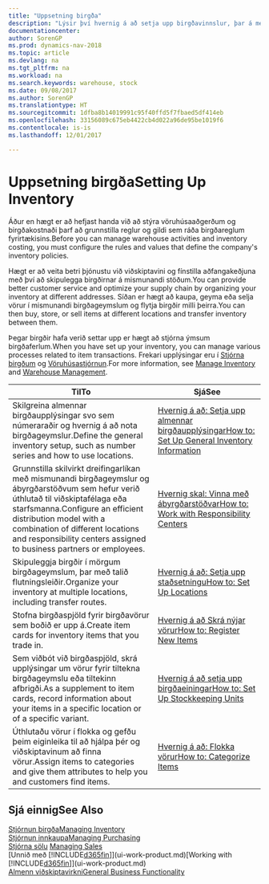```yaml
---
title: "Uppsetning birgða"
description: "Lýsir því hvernig á að setja upp birgðavinnslur, þar á meðal flutningsleiðir og birgðageymslur á borð við vöruhús."
documentationcenter: 
author: SorenGP
ms.prod: dynamics-nav-2018
ms.topic: article
ms.devlang: na
ms.tgt_pltfrm: na
ms.workload: na
ms.search.keywords: warehouse, stock
ms.date: 09/08/2017
ms.author: SorenGP
ms.translationtype: HT
ms.sourcegitcommit: 1dfba8b14019991c95f40ffd5f7fbaed5df414eb
ms.openlocfilehash: 33156089c675eb4422cb4d022a96de95be1019f6
ms.contentlocale: is-is
ms.lasthandoff: 12/01/2017

---
```

# <a name="setting-up-inventory"></a><span data-ttu-id="5c6d6-103">Uppsetning birgða</span><span class="sxs-lookup"><span data-stu-id="5c6d6-103">Setting Up Inventory</span></span>
<span data-ttu-id="5c6d6-104">Áður en hægt er að hefjast handa við að stýra vöruhúsaaðgerðum og birgðakostnaði þarf að grunnstilla reglur og gildi sem ráða birgðareglum fyrirtækisins.</span><span class="sxs-lookup"><span data-stu-id="5c6d6-104">Before you can manage warehouse activities and inventory costing, you must configure the rules and values that define the company's inventory policies.</span></span>

<span data-ttu-id="5c6d6-105">Hægt er að veita betri þjónustu við viðskiptavini og fínstilla aðfangakeðjuna með því að skipulegga birgðirnar á mismunandi stöðum.</span><span class="sxs-lookup"><span data-stu-id="5c6d6-105">You can provide better customer service and optimize your supply chain by organizing your inventory at different addresses.</span></span> <span data-ttu-id="5c6d6-106">Síðan er hægt að kaupa, geyma eða selja vörur í mismunandi birgðageymslum og flytja birgðir milli þeirra.</span><span class="sxs-lookup"><span data-stu-id="5c6d6-106">You can then buy, store, or sell items at different locations and transfer inventory between them.</span></span>

<span data-ttu-id="5c6d6-107">Þegar birgðir hafa verið settar upp er hægt að stjórna ýmsum birgðaferlum.</span><span class="sxs-lookup"><span data-stu-id="5c6d6-107">When you have set up your inventory, you can manage various processes related to item transactions.</span></span> <span data-ttu-id="5c6d6-108">Frekari upplýsingar eru í [Stjórna birgðum](inventory-manage-inventory.md) og [Vöruhúsastjórnun](warehouse-manage-warehouse.md).</span><span class="sxs-lookup"><span data-stu-id="5c6d6-108">For more information, see [Manage Inventory](inventory-manage-inventory.md) and [Warehouse Management](warehouse-manage-warehouse.md).</span></span>

| <span data-ttu-id="5c6d6-109">Til</span><span class="sxs-lookup"><span data-stu-id="5c6d6-109">To</span></span> | <span data-ttu-id="5c6d6-110">Sjá</span><span class="sxs-lookup"><span data-stu-id="5c6d6-110">See</span></span> |
| --- | --- |
| <span data-ttu-id="5c6d6-111">Skilgreina almennar birgðaupplýsingar svo sem númeraraðir og hvernig á að nota birgðageymslur.</span><span class="sxs-lookup"><span data-stu-id="5c6d6-111">Define the general inventory setup, such as number series and how to use locations.</span></span> |[<span data-ttu-id="5c6d6-112">Hvernig á að: Setja upp almennar birgðaupplýsingar</span><span class="sxs-lookup"><span data-stu-id="5c6d6-112">How to: Set Up General Inventory Information</span></span>](inventory-how-setup-general.md) |
|<span data-ttu-id="5c6d6-113">Grunnstilla skilvirkt dreifingarlíkan með mismunandi birgðageymslur og ábyrgðarstöðvum sem hefur verið úthlutað til viðskiptafélaga eða starfsmanna.</span><span class="sxs-lookup"><span data-stu-id="5c6d6-113">Configure an efficient distribution model with a combination of different locations and responsibility centers assigned to business partners or employees.</span></span>|[<span data-ttu-id="5c6d6-114">Hvernig skal: Vinna með ábyrgðarstöðvar</span><span class="sxs-lookup"><span data-stu-id="5c6d6-114">How to: Work with Responsibility Centers</span></span>](inventory-responsibility-centers.md)|
| <span data-ttu-id="5c6d6-115">Skipuleggja birgðir í mörgum birgðageymslum, þar með talið flutningsleiðir.</span><span class="sxs-lookup"><span data-stu-id="5c6d6-115">Organize your inventory at multiple locations, including transfer routes.</span></span> |[<span data-ttu-id="5c6d6-116">Hvernig á að: Setja upp staðsetningu</span><span class="sxs-lookup"><span data-stu-id="5c6d6-116">How to: Set Up Locations</span></span>](inventory-how-register-new-items.md) |
| <span data-ttu-id="5c6d6-117">Stofna birgðaspjöld fyrir birgðavörur sem boðið er upp á.</span><span class="sxs-lookup"><span data-stu-id="5c6d6-117">Create item cards for inventory items that you trade in.</span></span> |[<span data-ttu-id="5c6d6-118">Hvernig á að Skrá nýjar vörur</span><span class="sxs-lookup"><span data-stu-id="5c6d6-118">How to: Register New Items</span></span>](inventory-how-register-new-items.md) |
|<span data-ttu-id="5c6d6-119">Sem viðbót við birgðaspjöld, skrá upplýsingar um vörur fyrir tiltekna birgðageymslu eða tiltekinn afbrigði.</span><span class="sxs-lookup"><span data-stu-id="5c6d6-119">As a supplement to item cards, record information about your items in a specific location or of a specific variant.</span></span>|[<span data-ttu-id="5c6d6-120">Hvernig á að setja upp birgðaeiningar</span><span class="sxs-lookup"><span data-stu-id="5c6d6-120">How to: Set Up Stockkeeping Units</span></span>](inventory-how-to-set-up-stockkeeping-units.md)|
| <span data-ttu-id="5c6d6-121">Úthlutaðu vörur í flokka og gefðu þeim eiginleika til að hjálpa þér og viðskiptavinum að finna vörur.</span><span class="sxs-lookup"><span data-stu-id="5c6d6-121">Assign items to categories and give them attributes to help you and customers find items.</span></span> |[<span data-ttu-id="5c6d6-122">Hvernig á að: Flokka vörur</span><span class="sxs-lookup"><span data-stu-id="5c6d6-122">How to: Categorize Items</span></span>](inventory-how-categorize-items.md) |

## <a name="see-also"></a><span data-ttu-id="5c6d6-123">Sjá einnig</span><span class="sxs-lookup"><span data-stu-id="5c6d6-123">See Also</span></span>
[<span data-ttu-id="5c6d6-124">Stjórnun birgða</span><span class="sxs-lookup"><span data-stu-id="5c6d6-124">Managing Inventory</span></span>](inventory-manage-inventory.md)  
[<span data-ttu-id="5c6d6-125">Stjórnun innkaupa</span><span class="sxs-lookup"><span data-stu-id="5c6d6-125">Managing Purchasing</span></span>](purchasing-manage-purchasing.md)  
<span data-ttu-id="5c6d6-126">[Stjórna sölu](sales-manage-sales.md)  </span><span class="sxs-lookup"><span data-stu-id="5c6d6-126">[Managing Sales](sales-manage-sales.md)  </span></span>  
<span data-ttu-id="5c6d6-127">[Unnið með [!INCLUDE[d365fin](includes/d365fin_md.md)]](ui-work-product.md)</span><span class="sxs-lookup"><span data-stu-id="5c6d6-127">[Working with [!INCLUDE[d365fin](includes/d365fin_md.md)]](ui-work-product.md)</span></span>  
[<span data-ttu-id="5c6d6-128">Almenn viðskiptavirkni</span><span class="sxs-lookup"><span data-stu-id="5c6d6-128">General Business Functionality</span></span>](ui-across-business-areas.md)

